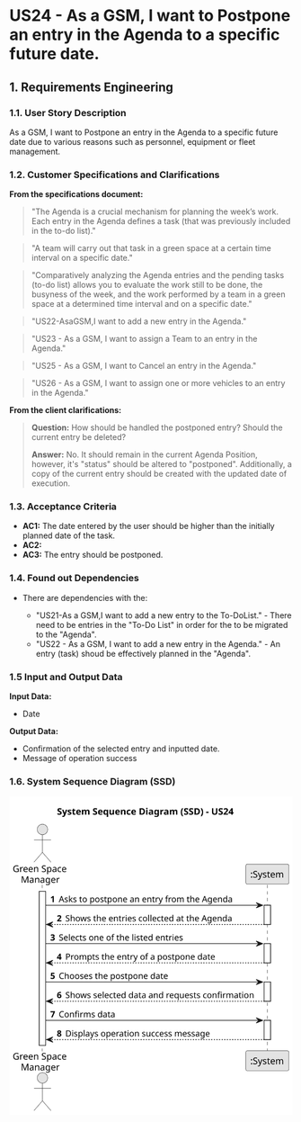 # US24 - As a GSM, I want to Postpone an entry in the Agenda to a specific future date.

## 1. Requirements Engineering

### 1.1. User Story Description

As a GSM, I want to Postpone an entry in the Agenda to a specific future date due to various reasons such as personnel, equipment or fleet management.

### 1.2. Customer Specifications and Clarifications

**From the specifications document:**

>   "The Agenda is a crucial mechanism for planning the week’s work. Each entry in the Agenda defines a task (that was previously included in the to-do list)."

>   "A team will carry out that task in a green space at a certain time interval on a specific date."

>   "Comparatively analyzing the Agenda entries and the pending tasks (to-do list) allows you to evaluate the work still to be done, the busyness of the week, and the work performed by a team in a green space at a determined time interval and on a specific date."

>   "US22-AsaGSM,I want to add a new entry in the Agenda."

>   "US23 - As a GSM, I want to assign a Team to an entry in the Agenda."

>   "US25 - As a GSM, I want to Cancel an entry in the Agenda."

>   "US26 - As a GSM, I want to assign one or more vehicles to an entry in the Agenda."

**From the client clarifications:**

> **Question:** How should be handled the postponed entry? Should the current entry be deleted?  
>
> **Answer:** No. It should remain in the current Agenda Position, however, it's "status" should be altered to "postponed". Additionally, a copy of the current entry should be created with the updated date of execution.


### 1.3. Acceptance Criteria

* **AC1:** The date entered by the user should be higher than the initially planned date of the task.
* **AC2:** 
* **AC3:** The entry should be postponed.

### 1.4. Found out Dependencies

* There are dependencies with the:

  * "US21-As a GSM,I want to add a new entry to the To-DoList." - There need to be entries in the "To-Do List" in order for the to be migrated to the "Agenda".
  * "US22 - As a GSM, I want to add a new entry in the Agenda." - An entry (task) shoud be effectively planned in the "Agenda".

### 1.5 Input and Output Data

**Input Data:**

* Date

**Output Data:**

* Confirmation of the selected entry and inputted date.
* Message of operation success

### 1.6. System Sequence Diagram (SSD)

![System Sequence Diagram](svg/us24-system-sequence-diagram.svg)